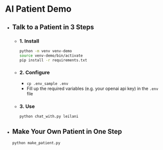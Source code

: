 # AI Patient Demo

-   ## Talk to a Patient in 3 Steps

    - ### 1. Install
        ```bash
        python -m venv venv-demo
        source venv-demo/bin/activate
        pip install -r requirements.txt
        ```

    - ### 2. Configure
        - `cp .env_sample .env`
        - Fill up the required variables (e.g. your openai api key) in the `.env` file

    - ### 3. Use
        ```bash
        python chat_with.py leilani
        ```

- ## Make Your Own Patient in One Step
    ```bash
    python make_patient.py
    ```
